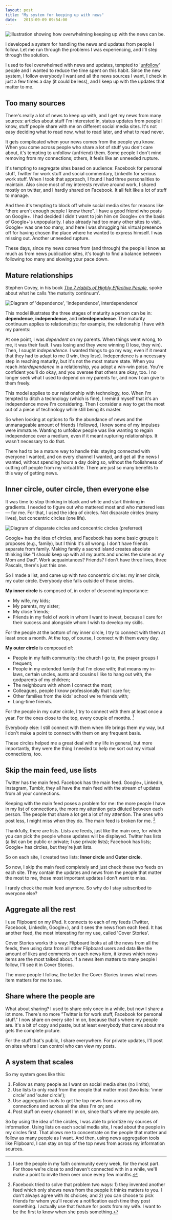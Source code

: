 ```yaml
---
layout: post
title: "My system for keeping up with news"
date:   2013-09-09 09:54:00
---
```


![Illustration showing how overwhelming keeping up with the news can be.](http://media.tumblr.com/e6f695709333cbff98d6ecec968c68cb/tumblr_inline_msv2awUm571qz4rgp.png)

I developed a system for handling the news and updates from people I follow. Let me run through the problems I was experiencing, and I'll step through the solution.

I used to feel overwhelmed with news and updates, tempted to '[unfollow](https://www.google.com/search?q=unfollow)' people and I wanted to reduce the time spent on this habit. Since the new system, I follow everybody I want and all the news sources I want, I check in just a few times a day (it could be less), and I keep up with the updates that matter to me.


## Too many sources

There's really a lot of news to keep up with, and I get my news from many sources: articles about stuff I'm interested in, status updates from people I know, stuff people share with me on different social media sites. It's not easy deciding what to read now, what to read later, and what to read never.

It gets complicated when your news comes from the people you know. When you come across people who share a lot of stuff you don't care about, it's tempting to unfollow (unfriend) them. Some people I don't mind removing from my connections; others, it feels like an unneeded rupture.

It's tempting to segregate sites based on audience: Facebook for personal stuff, Twitter for work stuff and social commentary, LinkedIn for serious work stuff. When I took that approach, I found I had three personalities to maintain. Also since most of my interests revolve around work, I shared mostly on twitter, and I hardly shared on Facebook. It all felt like a lot of stuff to manage.

And then it's tempting to block off whole social media sites for reasons like "there aren't enough people I know there". I have a good friend who posts on Google+. I had decided I didn't want to join him on Google+ on the basis of Google+'s unpopularity. I also already had too many other sites to visit. Google+ was one too many, and here I was shrugging his virtual presence off for having chosen the place where he wanted to express himself. I was missing out. Another unneeded rupture.

These days, since my news comes from (and through) the people I know as much as from news publication sites, it's tough to find a balance between following too many and slowing your pace down.

## Mature relationships

Stephen Covey, in his book _[The 7 Habits of Highly Effective People][7habits]_, spoke about what he calls 'the maturity continuum'. 

[7habits]:http://www.amazon.com/The-Habits-Highly-Effective-People/dp/0743269519

![Diagram of 'dependence', 'independence', interdependence'](http://media.tumblr.com/bf6fef21d5ac19362c36147dbfefa9db/tumblr_inline_msu4vlFk8x1qz4rgp.png)

This model illustrates the three stages of maturity a person can be in: **dependence**, **independence**, and **interdependence**. The maturity continuum applies to relationships; for example, the relationship I have with my parents:

At one point, I was *dependent* on my parents. When things went wrong, to me, it was their fault. I was losing and they were winning (I lose, they win). Then, I sought *independence*. I wanted things to go my way, even if it meant that they had to adapt to me (I win, they lose). Independence is a necessary step in reaching maturity, but it's not the most mature state. When you reach *interdependence* in a relationship, you adopt a win-win poise. You're confident you'll do okay, and you oversee that others are okay, too. I no longer seek what I used to depend on my parents for, and now I can give to them freely.

This model applies to our relationship with technology, too. When I'm tempted to ditch a technology (which is fine), I remind myself that it's an independence move I'm considering. Then I consider a way to get the most out of a piece of technology while still being its master.

So when looking at options to fix the abundance of news and the unmanageable amount of friends I followed, I knew some of my impulses were immature. Wanting to unfollow people was like wanting to regain independence over a medium, even if it meant rupturing relationships. It wasn't necessary to do that.

There had to be a mature way to handle this: staying connected with everyone I wanted, and on every channel I wanted, and get all the news I wanted, without spending hours a day doing so, without the foolishness of cutting off people from my virtual life. There are just so many benefits to this way of getting news.

## Inner circle, outer circle, then everyone else

It was time to stop thinking in black and white and start thinking in gradients. I needed to figure out who mattered most and who mattered less — for me. For that, I used the idea of circles. Not disparate circles (many lives), but concentric circles (one life).

![Diagram of disparate circles and concentric circles (preferred)](http://media.tumblr.com/731cfc76b2a373cc8302c4f2c0bd1a08/tumblr_inline_msu4wbgBJW1qz4rgp.png)

Google+ has the idea of circles, and Facebook has some basic groups it proposes (e.g., family), but I think it's all wrong. I don't have friends separate from family. Making family a sacred island creates absolute thinking like "I should keep up with all my aunts and uncles the same as my Mom and Dad". Work acquaintances? Friends? I don't have three lives, three Pascals, there's just this one.

So I made a list, and came up with two concentric circles: my inner circle, my outer circle. Everybody else falls outside of those circles.

**My inner circle** is composed of, in order of descending importance:

* My wife, my kids;
* My parents, my sister;
* My close friends;
* Friends in my field of work in whom I want to invest, because I care for their success and alongside whom I wish to develop my skills.

For the people at the bottom of my inner circle, I try to connect with them at least once a month. At the top, of course, I connect with them every day.

**My outer circle** is composed of:

* People in my faith community: the church I go to, the prayer groups I frequent;
* People in my extended family that I'm close with; that means my in-laws, certain uncles, aunts and cousins I like to hang out with, the godparents of my children;
* The neighbours with whom I connect the most;
* Colleagues, people I know professionally that I care for;
* Other families from the kids' school we're friends with;
* Long-time friends.

For the people in my outer circle, I try to connect with them at least once a year. For the ones close to the top, every couple of months. [^faithcommunity]

[^faithcommunity]: I see the people in my faith community every week, for the most part. For those we're close to and haven't connected with in a while, we'll make a point to invite them over once every few months.

Everybody else: I still connect with them when life brings them my way, but I don't make a point to connect with them on any frequent basis.

These circles helped me a great deal with my life in general, but more importantly, they were the thing I needed to help me sort out my virtual connections, too.

## Skip the main feed, use lists

Twitter has the main feed. Facebook has the main feed. Google+, LinkedIn, Instagram, Tumblr, they all have the main feed with the stream of updates from all your connections.

Keeping with the main feed poses a problem for me: the more people I have in my list of connections, the more my attention gets diluted between each person. The people that share a lot get a lot of my attention. The ones who post less, I might miss when they do. The main feed is broken for me. [^facebookfeed]

[^facebookfeed]: Facebook tried to solve that problem two ways: 1) they invented another feed which only shows news from the people it thinks matters to you. I don't always agree with its choices; and 2) you can choose to pick friends for whom you'll receive a notification each time they post something. I actually use that feature for posts from my wife. I want to be the first to know when she posts something.

Thankfully, there are lists. Lists are feeds, just like the main one, for which you can pick the people whose updates will be displayed. Twitter has lists (a list can be public or private; I use private lists); Facebook has lists; Google+ has circles, but they're just lists.

So on each site, I created two lists: **Inner circle** and **Outer circle**. 

So now, I skip the main feed completely and just check these two feeds on each site. They contain the updates and news from the people that matter the most to me, those most important updates I don't want to miss.

I rarely check the main feed anymore. So why do I stay subscribed to everyone else?

## Aggregate all the rest

I use Flipboard on my iPad. It connects to each of my feeds (Twitter, Facebook, LinkedIn, Google+), and it sees the news from each feed. It has another feed, the most interesting for my use, called 'Cover Stories'.

Cover Stories works this way: Flipboard looks at all the news from all the feeds, then using data from all other Flipboard users and data like the amount of likes and comments on each news item, it knows which news items are the most talked about. If a news item matters to many people I follow, I'll see it in Cover Stories. 

The more people I follow, the better the Cover Stories knows what news item matters for me to see.

## Share where the people are

What about sharing? I used to share only once in a while, but now I share a lot more. There's no more "Twitter is for work stuff, Facebook for personal stuff." I now share on every site I'm on, because that's where my people are. It's a bit of copy and paste, but at least everybody that cares about me gets the complete picture.

For the stuff that's public, I share everywhere. For private updates, I'll post on sites where I can control who can view my posts.

## A system that scales

So my system goes like this: 

1. Follow as many people as I want on social media sites (no limits);
2. Use lists to only read from the people that matter most (two lists: 'inner circle' and 'outer circle');
3. Use aggregation tools to get the top news from across all my connections and across all the sites I'm on; and
4. Post stuff on every channel I'm on, since that's where my people are.

So by using the idea of the circles, I was able to prioritize my sources of information. Using lists on each social media site, I read about the people in my circles first. That allows me to concentrate on the people that matter and follow as many people as I want. And then, using news aggregation tools like Flipboard, I can stay on top of the top news from across my information sources.
